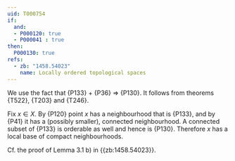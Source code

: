 ```yaml
---
uid: T000754
if:
  and:
  - P000120: true
  - P000041 : true
then:
  P000130: true
refs:
  - zb: "1458.54023"
    name: Locally ordered topological spaces
---
```


We use the fact that {P133} + {P36} $\Rightarrow$ {P130}.
It follows from theorems {T522}, {T203} and {T246}.

Fix $x\in X$. By {P120} point $x$ has
a neighbourhood that is {P133}, and by {P41}
it has a (possibly smaller), connected neighbourhood.
A connected subset of {P133} is orderable as well
and hence is {P130}.
Therefore $x$ has a local base of compact neighbourhoods.

Cf. the proof of Lemma 3.1 b) in {{zb:1458.54023}}.
